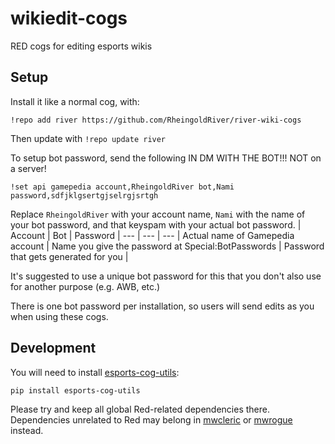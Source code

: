 # wikiedit-cogs
RED cogs for editing esports wikis

## Setup
Install it like a normal cog, with:
```
!repo add river https://github.com/RheingoldRiver/river-wiki-cogs
```

Then update with `!repo update river`

To setup bot password, send the following IN DM WITH THE BOT!!! NOT on a server!

```
!set api gamepedia account,RheingoldRiver bot,Nami password,sdfjklgsertgjselrgjsrtgh
```
Replace `RheingoldRiver` with your account name, `Nami` with the name of your bot password, and that keyspam with your actual bot password.
| Account | Bot | Password |
--- | --- | ---
| Actual name of Gamepedia account | Name you give the password at Special:BotPasswords | Password that gets generated for you |

It's suggested to use a unique bot password for this that you don't also use for another purpose (e.g. AWB, etc.)

There is one bot password per installation, so users will send edits as you when using these cogs.

## Development
You will need to install [esports-cog-utils](https://pypi.org/project/esports-cog-utils/):

```
pip install esports-cog-utils
```

Please try and keep all global Red-related dependencies there. Dependencies unrelated to Red may belong in [mwcleric](https://github.com/RheingoldRiver/mwcleric) or [mwrogue](https://github.com/RheingoldRiver/mwrogue) instead.